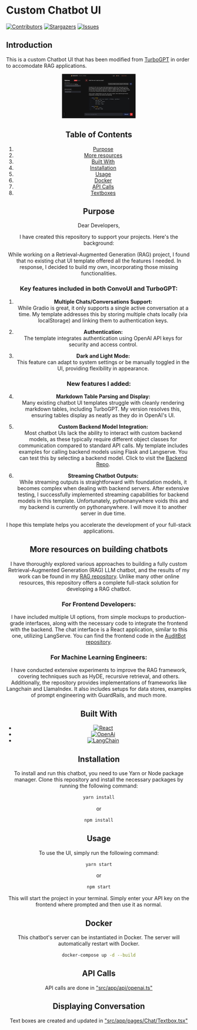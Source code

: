 # Custom Chatbot UI 

[![Contributors][contributors-shield]][contributors-url]
[![Stargazers][stars-shield]][stars-url]
[![Issues][issues-shield]][issues-url]

## Introduction

This is a custom Chatbot UI that has been modified from [TurboGPT](https://github.com/mikebpech/turbogpt.ai) in order to accomodate RAG applications. 

<div align="center">
  <a href="https://convo-ui.vercel.app/">
    <img src="public/screenshot_dark.png" alt="Logo" width="200" height="120">
  </a>
<div>

## Table of Contents

1. [Purpose](#purpose)
2. [More resources](#more-resources-on-building-chatbots)
3. [Built With](#built-with)
4. [Installation](#installation)
5. [Usage](#usage)
6. [Docker](#docker)
7. [API Calls](#api-calls)
8. [Textboxes](#displaying-conversation)


## Purpose
Dear Developers,

I have created this repository to support your projects. Here's the background:

While working on a Retrieval-Augmented Generation (RAG) project, I found that no existing chat UI template offered all the features I needed. In response, I decided to build my own, incorporating those missing functionalities.

### Key features included in both ConvoUI and TurboGPT:

1. **Multiple Chats/Conversations Support:**  
   While Gradio is great, it only supports a single active conversation at a time. My template addresses this by storing multiple chats locally (via localStorage) and linking them to authentication keys.

2. **Authentication:**  
   The template integrates authentication using OpenAI API keys for security and access control.

3. **Dark and Light Mode:**  
   This feature can adapt to system settings or be manually toggled in the UI, providing flexibility in appearance.

### New features I added:

4. **Markdown Table Parsing and Display:**  
   Many existing chatbot UI templates struggle with cleanly rendering markdown tables, including TurboGPT. My version resolves this, ensuring tables display as neatly as they do in OpenAI's UI.

5. **Custom Backend Model Integration:**  
   Most chatbot UIs lack the ability to interact with custom backend models, as these typically require different object classes for communication compared to standard API calls. My template includes examples for calling backend models using Flask and Langserve. You can test this by selecting a backend model. Click to visit the [Backend Repo](https://github.com/RaghaRao314159/Convo-UI_backend). 

6. **Streaming Chatbot Outputs:**  
   While streaming outputs is straightforward with foundation models, it becomes complex when dealing with backend servers. After extensive testing, I successfully implemented streaming capabilities for backend models in this template. Unfortunately, pythonanywhere voids this and my backend is currently on pythonanywhere. I will move it to another server in due time.

I hope this template helps you accelerate the development of your full-stack applications.

## More resources on building chatbots
I have thoroughly explored various approaches to building a fully custom Retrieval-Augmented Generation (RAG) LLM chatbot, and the results of my work can be found in my [RAG repository](https://github.com/RaghaRao314159/AuditBot_backend). Unlike many other online resources, this repository offers a complete full-stack solution for developing a RAG chatbot.

### For Frontend Developers:
I have included multiple UI options, from simple mockups to production-grade interfaces, along with the necessary code to integrate the frontend with the backend. The chat interface is a React application, similar to this one, utilizing LangServe. You can find the frontend code in the [AuditBot repository](https://github.com/RaghaRao314159/AuditBot_frontend).

### For Machine Learning Engineers:
I have conducted extensive experiments to improve the RAG framework, covering techniques such as HyDE, recursive retrieval, and others. Additionally, the repository provides implementations of frameworks like Langchain and LlamaIndex. It also includes setups for data stores, examples of prompt engineering with GuardRails, and much more.

## Built With

* [![React][React]][React-url]
* [![OpenAi][OpenAi]][OpenAi-url]
* [![LangChain][LangChain]][LangChain-url]

## Installation

To install and run this chatbot, you need to use Yarn or Node package manager. Clone this repository and install the necessary packages by running the following command:

```bash
yarn install
```

or 

```bash
npm install
```

## Usage

To use the UI, simply run the following command:

```bash
yarn start
```

or 

```bash
npm start
```

This will start the project in your terminal. Simply enter your API key on the frontend where prompted and then use it as normal.

## Docker

This chatbot's server can be instantiated in Docker. The server will automatically restart with Docker. 

```bash
docker-compose up -d --build
```

## API Calls

API calls are done in ["src/app/api/openai.ts"](src/app/api/openai.ts)

## Displaying Conversation

Text boxes are created and updated in ["src/app/pages/Chat/Textbox.tsx"](src/app/pages/Chat/Textbox.tsx)


[contributors-shield]: https://img.shields.io/github/contributors/RaghaRao314159/Convo-UI.svg?style=for-the-badge
[contributors-url]: https://github.com/RaghaRao314159/Convo-UI/graphs/contributors
[stars-shield]: https://img.shields.io/github/stars/RaghaRao314159/Convo-UI.svg?style=for-the-badge
[stars-url]: https://github.com/RaghaRao314159/Convo-UI/stargazers
[issues-shield]: https://img.shields.io/github/issues/RaghaRao314159/Convo-UI.svg?style=for-the-badge
[issues-url]: https://github.com/RaghaRao314159/Convo-UI/issues

[LangChain]: https://img.shields.io/badge/LangChain-1C3C3C?style=for-the-badge&logo=langchain&logoColor=ffffff
[LangChain-url]: https://www.langchain.com
[OpenAi]: https://img.shields.io/badge/OpenAi-412991?style=for-the-badge&logo=openai&logoColor=ffffff
[OpenAi-url]: https://openai.com
[React]: https://img.shields.io/badge/react_native-%2320232a.svg?style=for-the-badge&logo=react&logoColor=%2361DAFB
[React-url]: https://react.dev
